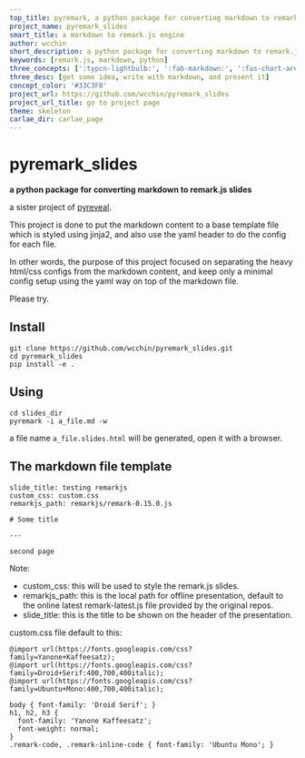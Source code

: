 ```yaml
---
top_title: pyremark, a python package for converting markdown to remark.js slides
project_name: pyremark_slides
smart_title: a markdown to remark.js engine
author: wcchin
short_description: a python package for converting markdown to remark.js slides
keywords: [remark.js, markdown, python]
three_concepts: [':typcn-lightbulb:', ':fab-markdown:', ':fas-chart-area:']
three_desc: [get some idea, write with markdown, and present it]
concept_color: '#33C3F0'
project_url: https://github.com/wcchin/pyremark_slides
project_url_title: go to project page
theme: skeleton
carlae_dir: carlae_page
---
```


# pyremark_slides
**a python package for converting markdown to remark.js slides**

a sister project of <a href="https://github.com/wcchin/pyreveal" target="_blank">pyreveal</a>.

This project is done to put the markdown content to a base template file which is styled using jinja2, and also use the yaml header to do the config for each file. 

In other words, the purpose of this project focused on separating the heavy html/css configs from the markdown content, and keep only a minimal config setup using the yaml way on top of the markdown file. 

Please try.


## Install

    git clone https://github.com/wcchin/pyremark_slides.git
    cd pyremark_slides
    pip install -e .


## Using

    cd slides_dir
    pyremark -i a_file.md -w

a file name `a_file.slides.html` will be generated, open it with a browser.


## The markdown file template


    slide_title: testing remarkjs
    custom_css: custom.css
    remarkjs_path: remarkjs/remark-0.15.0.js

    # Some title

    ---

    second page


Note:

- custom_css: this will be used to style the remark.js slides. 
- remarkjs_path: this is the local path for offline presentation, default to the online latest remark-latest.js file provided by the original repos. 
- slide_title: this is the title to be shown on the header of the presentation. 


custom.css file default to this:

    @import url(https://fonts.googleapis.com/css?family=Yanone+Kaffeesatz);
    @import url(https://fonts.googleapis.com/css?family=Droid+Serif:400,700,400italic);
    @import url(https://fonts.googleapis.com/css?family=Ubuntu+Mono:400,700,400italic);

    body { font-family: 'Droid Serif'; }
    h1, h2, h3 {
      font-family: 'Yanone Kaffeesatz';
      font-weight: normal;
    }
    .remark-code, .remark-inline-code { font-family: 'Ubuntu Mono'; }




